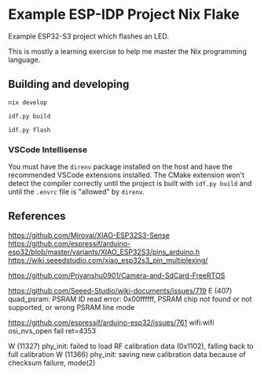 # Example ESP-IDP Project Nix Flake

Example ESP32-S3 project which flashes an LED.

This is mostly a learning exercise to help me master the Nix programming language.

## Building and developing

    nix develop

    idf.py build

    idf.py flash

### VSCode Intellisense

You must have the `direnv` package installed on the host and have the recommended VSCode extensions installed. The CMake extension won't detect the compiler correctly until the project is built with `idf.py build` and until the `.envrc` file is "allowed" by `direnv`.

## References

https://github.com/Mjrovai/XIAO-ESP32S3-Sense
https://github.com/espressif/arduino-esp32/blob/master/variants/XIAO_ESP32S3/pins_arduino.h
https://wiki.seeedstudio.com/xiao_esp32s3_pin_multiplexing/

https://github.com/Priyanshu0901/Camera-and-SdCard-FreeRTOS

https://github.com/Seeed-Studio/wiki-documents/issues/719
E (407) quad_psram: PSRAM ID read error: 0x00ffffff, PSRAM chip not found or not supported, or wrong PSRAM line mode

https://github.com/espressif/arduino-esp32/issues/761
wifi:wifi osi_nvs_open fail ret=4353

W (11327) phy_init: failed to load RF calibration data (0x1102), falling back to full calibration
W (11366) phy_init: saving new calibration data because of checksum failure, mode(2)
